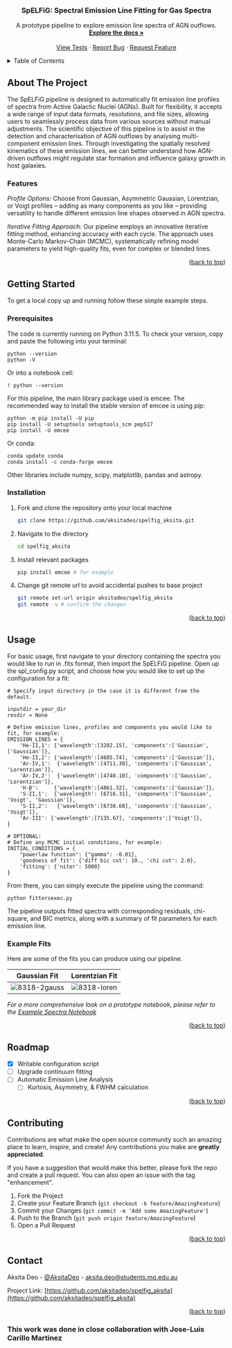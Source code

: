 <a id="readme-top"></a>

<h3 align="center">SpELFiG: Spectral Emission Line Fitting for Gas Spectra</h3>
    

  <p align="center">
    A prototype pipeline to explore emission line spectra of AGN outflows.
 <br />
    <a href="https://github.com/aksitadeo/spelfig_aksita"><strong>Explore the docs »</strong></a>
    <br />
    <br />
    <a href="https://github.com/aksitadeo/spelfig_aksita/fitting_notebooks/">View Tests</a>
    ·
    <a href="https://github.com/github_username/repo_name/issues/new?labels=bug&template=bug-report---.md">Report Bug</a>
    ·
    <a href="https://github.com/github_username/repo_name/issues/new?labels=enhancement&template=feature-request---.md">Request Feature</a>
  </p>
</div>



<!-- TABLE OF CONTENTS -->
<details>
  <summary>Table of Contents</summary>
  <ol>
    <li>
      <a href="#about-the-project">About The Project</a>
      <ul>
      </ul>
    </li>
    <li>
      <a href="#getting-started">Getting Started</a>
      <ul>
        <li><a href="#prerequisites">Prerequisites</a></li>
        <li><a href="#installation">Installation</a></li>
      </ul>
    </li>
    <li><a href="#usage">Usage</a></li>
    <li><a href="#roadmap">Roadmap</a></li>
    <li><a href="#contributing">Contributing</a></li>
    <li><a href="#contact">Contact</a></li>
  </ol>
</details>


<!-- ABOUT THE PROJECT -->
## About The Project

The SpELFiG pipeline is designed to automatically fit emission line profiles of spectra from Active Galactic Nuclei (AGNs). Built for flexibility, it accepts a wide range of input data formats, resolutions, and file sizes, allowing users to seamlessly process data from various sources without manual adjustments. The scientific objective of this pipeline is to assist in the detection and characterisation of AGN outflows by analysing multi-component emission lines. Through investigating the spatially resolved kinematics of these emission lines, we can better understand how AGN-driven outflows might regulate star formation and influence galaxy growth in host galaxies. 

### Features
_Profile Options:_ Choose from Gaussian, Asymmetric Gaussian, Lorentzian, or Voigt profiles – adding as many components as you like – providing versatility to handle different emission line shapes observed in AGN spectra.

_Iterative Fitting Approach:_ Our pipeline employs an innovative iterative fitting method, enhancing accuracy with each cycle. The approach uses Monte-Carlo Markov-Chain (MCMC), systematically refining model parameters to yield high-quality fits, even for complex or blended lines.

<p align="right">(<a href="#readme-top">back to top</a>)</p>


<!-- GETTING STARTED -->
## Getting Started

To get a local copy up and running follow these simple example steps.

### Prerequisites

The code is currently running on Python 3.11.5. To check your version, copy and paste the following into your terminal:
```
python --version
python -V
```
Or into a notebook cell:
```
! python --version
```


For this pipeline, the main library package used is emcee. The recommended way to install the stable version of emcee is using pip:
  ```
python -m pip install -U pip
pip install -U setuptools setuptools_scm pep517
pip install -U emcee
  ```
Or conda:
```
conda update conda
conda install -c conda-forge emcee
```
Other libraries include numpy, scipy, matplotlib, pandas and astropy. 

### Installation

1. Fork and clone the repository onto your local machine
   ```sh
   git clone https://github.com/aksitadeo/spelfig_aksita.git
   ```
2. Navigate to the directory
   ```sh
   cd spelfig_aksita
   ```
3. Install relevant packages
   ```sh
   pip install emcee # for example
   ```
4. Change git remote url to avoid accidental pushes to base project
   ```sh
   git remote set-url origin aksitadeo/spelfig_aksita
   git remote -v # confirm the changes
   ```

<p align="right">(<a href="#readme-top">back to top</a>)</p>

<!-- USAGE EXAMPLES -->
## Usage

For basic usage, first navigate to your directory containing the spectra you would like to run in .fits format, then import the SpELFiG pipeline. Open up the spl_config.py script, and choose how you would like to set up the configuration for a fit:
```
# Specify input directory in the case it is different from the default.

inputdir = your_dir
resdir = None

# Define emission lines, profiles and components you would like to fit, for example:
EMISSION_LINES = {
	'He-II,1': {'wavelength':[3202.15], 'components':['Gaussian',['Gaussian']},
	'He-II,2': {'wavelength':[4685.74], 'components':['Gaussian']},
	'Ar-IV,1':  {'wavelength':[4711.30], 'components':['Gaussian', 'Lorentzian']},
	'Ar-IV,2':  {'wavelength':[4740.10], 'components':['Gaussian', 'Lorentzian']},
	'H-β':     {'wavelength':[4861.32], 'components':['Gaussian']},
	'S-II,1':  {'wavelength': [6716.31], 'components':['Gaussian', 'Voigt', 'Gaussian']},
	'S-II,2':   {'wavelength':[6730.68], 'components':['Gaussian', 'Voigt']},
	'Ar-III': {'wavelength':[7135.67], 'components':['Voigt']},
}

# OPTIONAL:
# Define any MCMC initial conditions, for example:
INITIAL_CONDITIONS = {
	"powerlaw function": {"gamma": -0.01},
	'goodness of fit': {'diff bic cut': 10., 'chi cut': 2.0},
	'fitting': {'niter': 5000}
}
```

From there, you can simply execute the pipeline using the command:

```
python fittersexec.py
```
The pipeline outputs fitted spectra with corresponding residuals, chi-square, and BIC metrics, along with a summary of fit parameters for each emission line.

### Example Fits

Here are some of the fits you can produce using our pipeline.

Gaussian Fit             |  Lorentzian Fit
:-------------------------:|:-------------------------:
![8318-2gauss](https://github.com/user-attachments/assets/c5cff6e4-c4a8-43e5-bf30-f74ae72b6923)  | ![8318-loren](https://github.com/user-attachments/assets/fbf8776b-a6ad-48c7-837d-05b9ecf47ff7)

_For a more comprehensive look on a prototype notebook, please refer to the [Example Spectra Notebook](https://github.com/aksitadeo/spelfig_aksita/blob/main/fitting_notebooks/spectrafitting_aksita.ipynb)_

<p align="right">(<a href="#readme-top">back to top</a>)</p>


<!-- ROADMAP -->
## Roadmap
- [X] Writable configuration script
- [ ] Upgrade continuum fitting
- [ ] Automatic Emission Line Analysis
    - [ ] Kurtosis, Asymmetry, & FWHM calculation

<p align="right">(<a href="#readme-top">back to top</a>)</p>


<!-- CONTRIBUTING -->
## Contributing

Contributions are what make the open source community such an amazing place to learn, inspire, and create! Any contributions you make are **greatly appreciated**.

If you have a suggestion that would make this better, please fork the repo and create a pull request. You can also open an issue with the tag "enhancement".

1. Fork the Project
2. Create your Feature Branch (`git checkout -b feature/AmazingFeature`)
3. Commit your Changes (`git commit -m 'Add some AmazingFeature'`)
4. Push to the Branch (`git push origin feature/AmazingFeature`)
5. Open a Pull Request

<p align="right">(<a href="#readme-top">back to top</a>)</p>

<!-- CONTACT -->
## Contact

Aksita Deo - [@AksitaDeo](https://twitter.com/AksitaDeo) - aksita.deo@students.mq.edu.au

Project Link: [https://github.com/aksitadeo/spelfig_aksita](https://github.com/aksitadeo/spelfig_aksita)

<p align="right">(<a href="#readme-top">back to top</a>)</p>

### This work was done in close collaboration with Jose-Luis Carillo Martinez


